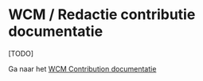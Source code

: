 # WCM / Redactie contributie documentatie

[TODO]

Ga naar het [WCM Contribution documentatie]([TODO])

